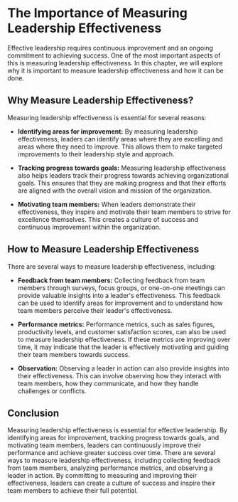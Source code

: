 The Importance of Measuring Leadership Effectiveness
==================================================================================

Effective leadership requires continuous improvement and an ongoing commitment to achieving success. One of the most important aspects of this is measuring leadership effectiveness. In this chapter, we will explore why it is important to measure leadership effectiveness and how it can be done.

Why Measure Leadership Effectiveness?
-------------------------------------

Measuring leadership effectiveness is essential for several reasons:

* **Identifying areas for improvement:** By measuring leadership effectiveness, leaders can identify areas where they are excelling and areas where they need to improve. This allows them to make targeted improvements to their leadership style and approach.

* **Tracking progress towards goals:** Measuring leadership effectiveness also helps leaders track their progress towards achieving organizational goals. This ensures that they are making progress and that their efforts are aligned with the overall vision and mission of the organization.

* **Motivating team members:** When leaders demonstrate their effectiveness, they inspire and motivate their team members to strive for excellence themselves. This creates a culture of success and continuous improvement within the organization.

How to Measure Leadership Effectiveness
---------------------------------------

There are several ways to measure leadership effectiveness, including:

* **Feedback from team members:** Collecting feedback from team members through surveys, focus groups, or one-on-one meetings can provide valuable insights into a leader's effectiveness. This feedback can be used to identify areas for improvement and to understand how team members perceive their leader's effectiveness.

* **Performance metrics:** Performance metrics, such as sales figures, productivity levels, and customer satisfaction scores, can also be used to measure leadership effectiveness. If these metrics are improving over time, it may indicate that the leader is effectively motivating and guiding their team members towards success.

* **Observation:** Observing a leader in action can also provide insights into their effectiveness. This can involve observing how they interact with team members, how they communicate, and how they handle challenges or conflicts.

Conclusion
----------

Measuring leadership effectiveness is essential for effective leadership. By identifying areas for improvement, tracking progress towards goals, and motivating team members, leaders can continuously improve their performance and achieve greater success over time. There are several ways to measure leadership effectiveness, including collecting feedback from team members, analyzing performance metrics, and observing a leader in action. By committing to measuring and improving their effectiveness, leaders can create a culture of success and inspire their team members to achieve their full potential.
